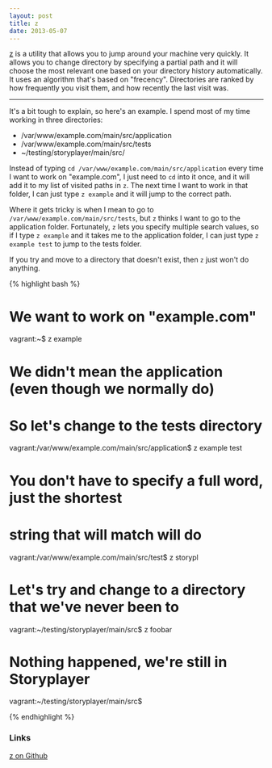 ```yaml
---
layout: post
title: z
date: 2013-05-07
---
```


[z](https://github.com/rupa/z) is a utility that allows you to jump around your machine very quickly. It allows you
to change directory by specifying a partial path and it will choose the most relevant one based on your directory
history automatically. It uses an algorithm that's based on "frecency". Directories are ranked by how frequently you
visit them, and how recently the last visit was.

<hr />

It's a bit tough to explain, so here's an example. I spend most of my time working in three directories:

* /var/www/example.com/main/src/application
* /var/www/example.com/main/src/tests
* ~/testing/storyplayer/main/src/

Instead of typing `cd /var/www/example.com/main/src/application` every time I want to work on "example.com", I just
need to `cd` into it once, and it will add it to my list of visited paths in `z`. The next time I want to work in that
folder, I can just type `z example` and it will jump to the correct path.

Where it gets tricky is when I mean to go to `/var/www/example.com/main/src/tests`, but `z` thinks I want to go to the
application folder. Fortunately, `z` lets you specify multiple search values, so if I type `z example` and it takes me to
the application folder, I can just type `z example test` to jump to the tests folder.

If you try and move to a directory that doesn't exist, then `z` just won't do anything.

{% highlight bash %}
# We want to work on "example.com"
vagrant:~$ z example

# We didn't mean the application (even though we normally do)
# So let's change to the tests directory
vagrant:/var/www/example.com/main/src/application$ z example test

# You don't have to specify a full word, just the shortest 
# string that will match will do
vagrant:/var/www/example.com/main/src/test$ z storypl

# Let's try and change to a directory that we've never been to
vagrant:~/testing/storyplayer/main/src$ z foobar

# Nothing happened, we're still in Storyplayer
vagrant:~/testing/storyplayer/main/src$ ​

{% endhighlight %}

### Links

[z on Github](https://github.com/rupa/z)


